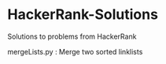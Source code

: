# HackerRank-Solutions
Solutions to problems from HackerRank


mergeLists.py : Merge two sorted linklists
